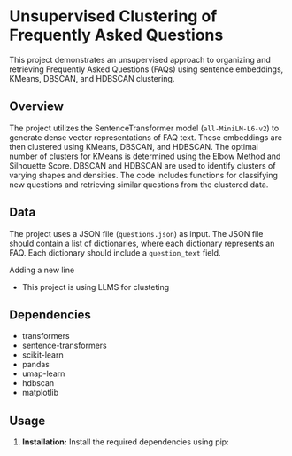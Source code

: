 # Unsupervised Clustering of Frequently Asked Questions

This project demonstrates an unsupervised approach to organizing and retrieving Frequently Asked Questions (FAQs) using sentence embeddings, KMeans, DBSCAN, and HDBSCAN clustering.

## Overview

The project utilizes the SentenceTransformer model (`all-MiniLM-L6-v2`) to generate dense vector representations of FAQ text.  These embeddings are then clustered using KMeans, DBSCAN, and HDBSCAN.  The optimal number of clusters for KMeans is determined using the Elbow Method and Silhouette Score.  DBSCAN and HDBSCAN are used to identify clusters of varying shapes and densities.  The code includes functions for classifying new questions and retrieving similar questions from the clustered data.

## Data

The project uses a JSON file (`questions.json`) as input.  The JSON file should contain a list of dictionaries, where each dictionary represents an FAQ. Each dictionary should include a `question_text` field.

Adding a new line
- This project is using LLMS for clusteting

## Dependencies

*   transformers
*   sentence-transformers
*   scikit-learn
*   pandas
*   umap-learn
*   hdbscan
*   matplotlib

## Usage

1.  **Installation:** Install the required dependencies using pip:
